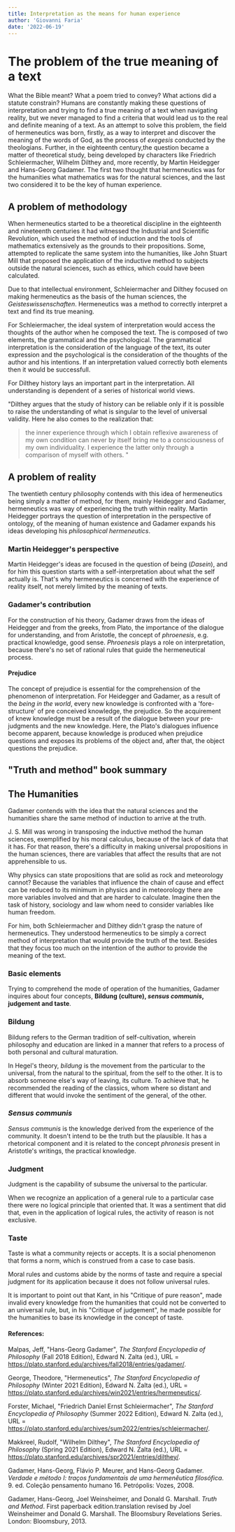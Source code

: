 ```yaml
---
title: Interpretation as the means for human experience 
author: 'Giovanni Faria'
date: '2022-06-19'
---
```


# The problem of the true meaning of a text

What the Bible meant? What a poem tried to convey? What actions did a statute constrain? Humans are constantly making these questions of interpretation and trying to find a true meaning of a text when navigating reality, but we never managed to find a criteria that would lead us to the real and definite meaning of a text. As an attempt to solve this problem, the field of hermeneutics was born, firstly, as a way to interpret and discover the meaning of the words of God, as the process of *exegesis* conducted by the theologians. Further, in the eighteenth century,the question became a matter of theoretical study, being developed by characters like Friedrich Schleiermacher, Wilhelm Dilthey and, more recently, by Martin Heidegger and Hans-Georg Gadamer. The first two thought that hermeneutics was for the humanities what mathematics was for the natural sciences, and the last two considered it to be the key of human experience. 



## A problem of methodology

When hermeneutics started to be a theoretical discipline in the eighteenth and nineteenth centuries it had witnessed the Industrial and Scientific Revolution, which used the method of induction and the tools of mathematics extensively as the grounds to their propositions. Some, attempted to replicate the same system into the humanities, like John Stuart Mill that proposed the application of the inductive method to subjects outside the natural sciences, such as ethics, which could have been calculated.

Due to that intellectual environment, Schleiermacher and Dilthey focused on making hermeneutics as the basis of the human sciences, the *Geisteswissenschaften*. Hermeneutics was a method to correctly interpret a text and find its true meaning. 

For Schleiermacher, the ideal system of interpretation would access the thoughts of the author when he composed the text. The is composed of two elements, the grammatical  and the psychological. The grammatical interpretation is the consideration of the language of the text, its outer expression and the psychological is the consideration of the thoughts of the author and his intentions. If an interpretation valued correctly both elements then it would be successfull. 

For Dilthey history lays an important part in the interpretation. All understanding is dependent of a series of historical world views.	

"Dilthey argues that the study of history can be reliable only if it is possible to raise the understanding of what is singular to the level of universal validity. Here he also comes to the realization that:

> the inner experience through which I obtain reflexive awareness of my own condition can never by itself bring me to a consciousness of my own individuality. I experience the latter only through a comparison of myself with others. "



## A problem of reality 

The twentieth century philosophy contends with this idea of hermeneutics being simply a matter of method, for them, mainly Heidegger and Gadamer, hermeneutics was way of experiencing the truth within reality. Martin Heidegger portrays the question of interpretation in the perspective of ontology, of the meaning of human existence  and Gadamer expands his ideas developing his *philosophical hermeneutics*.



### Martin Heidegger's perspective 

Martin Heidegger's ideas are focused in the question of being (*Dasein*), and for him this question starts with a self-interpretation about what the self actually is. That's why hermeneutics is concerned with the experience of reality itself, not merely limited by the meaning of texts. 



### Gadamer's contribution 

For the construction of his theory, Gadamer draws from the ideas of Heidegger and from the greeks,  from Plato, the importance of the dialogue for understanding, and from Aristotle, the concept of *phroenesis*, e.g. practical knowledge, good sense. *Phroenesis* plays a role on interpretation, because there's no set of rational rules that guide the hermeneutical process. 

#### Prejudice 

The concept of prejudice is essential for the comprehension of the phenomenon of interpretation. For Heidegger and Gadamer, as a result of the *being in the world*, every new knowledge is confronted with a 'fore-structure' of pre conceived knowledge, the prejudice. So the acquirement of knew knowledge must be a result of the dialogue between your pre-judgments and the new knowledge. Here, the Plato's dialogues influence become apparent, because knowledge is produced when prejudice questions and exposes its problems of the object and, after that, the object questions the prejudice.  		



## "Truth and method" book summary



## The Humanities 


Gadamer contends with the idea that the natural sciences and the humanities share the same method of induction to arrive at the truth. 

J. S. Mill was wrong in transposing the inductive method the human sciences, exemplified by his moral calculus, because of the lack of data that it has. For that reason, there's a difficulty in making universal propositions in the human sciences, there are variables that affect the results that are not apprehensible to us. 

Why physics can state propositions that are solid as rock and meteorology cannot? Because the variables that influence the chain of cause and effect can be reduced to its minimum in physics and in meteorology there are more variables involved and that are harder to calculate. Imagine then the task of history, sociology and law whom need to consider variables like human freedom.

For him, both Schleiermacher and Dilthey didn't grasp the nature of hermeneutics. They understood hermeneutics to be simply a correct method of interpretation that would provide the truth of the text. Besides that they focus too much on the intention of the author to provide the meaning of the text. 



### Basic elements 

Trying to comprehend the mode of operation of the humanities, Gadamer inquires about four concepts, **Bildung (culture), *sensus communis*, judgement and taste**.

### Bildung 

Bildung refers to the German tradition of self-cultivation, wherein philosophy and education are linked in a manner that refers to a process of both personal and cultural maturation.

In Hegel's theory, *bildung* is the movement from the particular to the universal, from the natural to the spiritual, from the self to the other. It is to absorb someone else's way of leaving, its culture. To achieve that, he recommended the reading of the classics, whom where so distant and different that would invoke the sentiment of the general, of the other.

### *Sensus communis*

*Sensus communis* is the knowledge derived from the experience of the community. It doesn't intend to be the truth but the plausible. It has a rhetorical component and it is related to the concept *phronesis* present in Aristotle's writings, the practical knowledge.  

### Judgment 

Judgment is the capability of subsume the universal to the particular. 

When we recognize an application of a general rule to a particular case there were no logical principle that oriented that. It was a sentiment that did that, even in the application of logical rules, the activity of reason is not exclusive. 

### Taste 

Taste is what a community rejects or accepts. It is a social phenomenon that forms a norm, which is construed from a case to case basis.


Moral rules and customs abide by the norms of taste and require a special judgment for its application because it does not follow universal rules. 

It is important to point  out that Kant, in his "Critique of pure reason", made invalid every knowledge from the humanities that could not be converted to an universal rule, but, in his "Critique of judgement", he made possible for the humanities to base its knowledge in the concept of taste. 



#### References: 

Malpas, Jeff, "Hans-Georg Gadamer", *The Stanford Encyclopedia of Philosophy*  (Fall 2018 Edition), Edward N. Zalta (ed.),  URL = <https://plato.stanford.edu/archives/fall2018/entries/gadamer/>.



George, Theodore, "Hermeneutics", *The Stanford Encyclopedia of Philosophy*  (Winter 2021 Edition), Edward N. Zalta (ed.),  URL = <https://plato.stanford.edu/archives/win2021/entries/hermeneutics/>.



Forster, Michael, "Friedrich Daniel Ernst Schleiermacher", *The Stanford Encyclopedia of Philosophy*  (Summer 2022 Edition), Edward N. Zalta (ed.),  URL = <https://plato.stanford.edu/archives/sum2022/entries/schleiermacher/>. 



Makkreel, Rudolf, "Wilhelm Dilthey", *The Stanford Encyclopedia of Philosophy*  (Spring 2021 Edition), Edward N. Zalta (ed.),  URL = <https://plato.stanford.edu/archives/spr2021/entries/dilthey/>. 



Gadamer, Hans-Georg, Flávio P. Meurer, and Hans-Georg Gadamer. *Verdade e método I: traços fundamentais de uma hermenêutica filosófica*. 9. ed. Coleção pensamento humano 16. Petrópolis: Vozes, 2008.



Gadamer, Hans-Georg, Joel Weinsheimer, and Donald G. Marshall. *Truth and Method*. First paperback edition.translation revised by Joel Weinsheimer and Donald G. Marshall. The Bloomsbury Revelations Series. London: Bloomsbury, 2013.